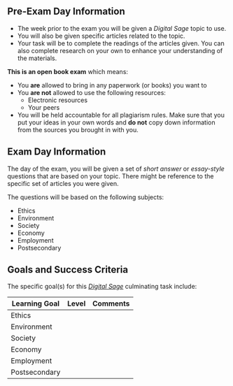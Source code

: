 ## Pre-Exam Day Information

* The week prior to the exam you will be given a _Digital Sage_ topic to use.  
* You will also be given specific articles related to the topic.  
* Your task will be to complete the readings of the articles given.  You can also complete research on your own to enhance your understanding of the materials.

**This is an open book exam** which means:  

* You **are** allowed to bring in any paperwork (or books) you want to
* You **are not** allowed to use the following resources:
  * Electronic resources
  * Your peers
* You will be held accountable for all plagiarism rules.  Make sure that you put your ideas in your own words and **do not** copy down information from the sources you brought in with you.

## Exam Day Information

The day of the exam, you will be given a set of _short answer_ or _essay-style_ questions that are based on your topic.  There might be reference to the specific set of articles you were given.  

The questions will be based on the following subjects:

  * Ethics
  * Environment
  * Society
  * Economy
  * Employment
  * Postsecondary

## Goals and Success Criteria

The specific goal(s) for this [_Digital Sage_](./images/ICS4U.jpg) culminating task include:  

| Learning Goal  | Level | Comments |  
| ----------- | --- | ------- |  
| Ethics | | |  
| Environment | | |  
| Society | | |  
| Economy | | |  
| Employment | | |
| Postsecondary | | |   